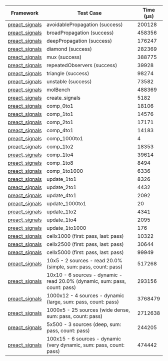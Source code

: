 | Framework | Test Case | Time (μs) |
| --- | --- | --- |
| [preact_signals](https://pub.dev/packages/preact_signals) | avoidablePropagation (success) | 200128 |
| [preact_signals](https://pub.dev/packages/preact_signals) | broadPropagation (success) | 458356 |
| [preact_signals](https://pub.dev/packages/preact_signals) | deepPropagation (success) | 176247 |
| [preact_signals](https://pub.dev/packages/preact_signals) | diamond (success) | 282369 |
| [preact_signals](https://pub.dev/packages/preact_signals) | mux (success) | 388775 |
| [preact_signals](https://pub.dev/packages/preact_signals) | repeatedObservers (success) | 39928 |
| [preact_signals](https://pub.dev/packages/preact_signals) | triangle (success) | 98274 |
| [preact_signals](https://pub.dev/packages/preact_signals) | unstable (success) | 73582 |
| [preact_signals](https://pub.dev/packages/preact_signals) | molBench | 488369 |
| [preact_signals](https://pub.dev/packages/preact_signals) | create_signals | 5182 |
| [preact_signals](https://pub.dev/packages/preact_signals) | comp_0to1 | 18106 |
| [preact_signals](https://pub.dev/packages/preact_signals) | comp_1to1 | 14576 |
| [preact_signals](https://pub.dev/packages/preact_signals) | comp_2to1 | 17171 |
| [preact_signals](https://pub.dev/packages/preact_signals) | comp_4to1 | 14183 |
| [preact_signals](https://pub.dev/packages/preact_signals) | comp_1000to1 | 4 |
| [preact_signals](https://pub.dev/packages/preact_signals) | comp_1to2 | 18353 |
| [preact_signals](https://pub.dev/packages/preact_signals) | comp_1to4 | 39614 |
| [preact_signals](https://pub.dev/packages/preact_signals) | comp_1to8 | 8494 |
| [preact_signals](https://pub.dev/packages/preact_signals) | comp_1to1000 | 6336 |
| [preact_signals](https://pub.dev/packages/preact_signals) | update_1to1 | 8326 |
| [preact_signals](https://pub.dev/packages/preact_signals) | update_2to1 | 4432 |
| [preact_signals](https://pub.dev/packages/preact_signals) | update_4to1 | 2092 |
| [preact_signals](https://pub.dev/packages/preact_signals) | update_1000to1 | 20 |
| [preact_signals](https://pub.dev/packages/preact_signals) | update_1to2 | 4341 |
| [preact_signals](https://pub.dev/packages/preact_signals) | update_1to4 | 2095 |
| [preact_signals](https://pub.dev/packages/preact_signals) | update_1to1000 | 176 |
| [preact_signals](https://pub.dev/packages/preact_signals) | cellx1000 (first: pass, last: pass) | 10322 |
| [preact_signals](https://pub.dev/packages/preact_signals) | cellx2500 (first: pass, last: pass) | 30644 |
| [preact_signals](https://pub.dev/packages/preact_signals) | cellx5000 (first: pass, last: pass) | 99949 |
| [preact_signals](https://pub.dev/packages/preact_signals) | 10x5 - 2 sources - read 20.0% (simple, sum: pass, count: pass) | 517268 |
| [preact_signals](https://pub.dev/packages/preact_signals) | 10x10 - 6 sources - dynamic - read 20.0% (dynamic, sum: pass, count: pass) | 293156 |
| [preact_signals](https://pub.dev/packages/preact_signals) | 1000x12 - 4 sources - dynamic (large, sum: pass, count: pass) | 3768479 |
| [preact_signals](https://pub.dev/packages/preact_signals) | 1000x5 - 25 sources (wide dense, sum: pass, count: pass) | 2712638 |
| [preact_signals](https://pub.dev/packages/preact_signals) | 5x500 - 3 sources (deep, sum: pass, count: pass) | 244205 |
| [preact_signals](https://pub.dev/packages/preact_signals) | 100x15 - 6 sources - dynamic (very dynamic, sum: pass, count: pass) | 474442 |
